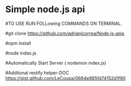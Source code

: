 # Simple node.js api
#TO USE RUN FOLLowing COMMANDS ON TERMINAL.

#git clone https://github.com/adrianjcorrea/Node.js-apis

#npm install

#node index.js 

#Automatically Start Server ( nodemon index.js)

#Additonal restify helper-DOC https://gist.github.com/LeCoupa/0664e885fd74152d1f90
